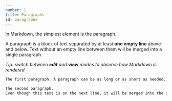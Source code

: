 ```yaml
---
number: 1
title: Paragraphs
id: paragraphs
---
```


In Markdown, the simplest element is the paragraph.

A paragraph is a block of text separated by at least **one empty line** above and below. Text without an empty line between them will be merged into a single paragraph.

*Tip: switch between **edit** and **view** modes to observe how Markdown is rendered*

```markdown
The first paragraph. A paragraph can be as long or as short as needed.

The second paragraph.
Even though this text is on the next line, it will be merged into the second paragraph.
```
